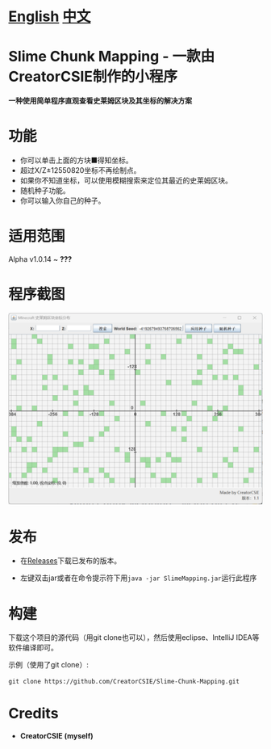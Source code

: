# [English](README.md) [中文](README-ZH.md)

# Slime Chunk Mapping - 一款由CreatorCSIE制作的小程序

**一种使用简单程序直观查看史莱姆区块及其坐标的解决方案**

# 功能
* 你可以单击上面的方块■得知坐标。
* 超过X/Z±12550820坐标不再绘制点。
* 如果你不知道坐标，可以使用模糊搜索来定位其最近的史莱姆区块。
* 随机种子功能。
* 你可以输入你自己的种子。

# 适用范围
Alpha v1.0.14 ~ **???**

# 程序截图
![](screenshot.png)

# 发布
* 在[Releases](https://github.com/CreatorCSIE/Slime-Chunk-Mapping/releases)下载已发布的版本。

* 左键双击jar或者在命令提示符下用`java -jar SlimeMapping.jar`运行此程序

# 构建
下载这个项目的源代码（用git clone也可以），然后使用eclipse、IntelliJ IDEA等软件编译即可。

示例（使用了git clone）:

`git clone https://github.com/CreatorCSIE/Slime-Chunk-Mapping.git`

# Credits
* **CreatorCSIE (myself)**
